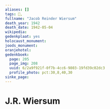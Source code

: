 ```yaml
---
aliases: []
tags: 👤, 
fullname: "Jacob Reinder Wiersum"
death_year: 1942
death_date: 1942-05-04
wikipedia:
gedenkplaat: yes
holocaust_monument:
joods_monument:
oranjehotel:
gedenkboek:
  page: 205
  page_img: 208
  uuid: 6/2a9f921f-0f7b-4cc6-9803-19fd39c02dc3
  profile_photo: pct:30,8,40,30
sinke_page:
---
```


# J.R. Wiersum
